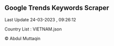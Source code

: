 

## Google Trends Keywords Scraper 
 
Last Update 24-03-2023 , 09:26:12

Country List :
VIETNAM.json



© Abdul Muttaqin 
